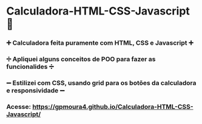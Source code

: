 # Calculadora-HTML-CSS-Javascript 🍁
### ➕ Calculadora feita puramente com HTML, CSS e Javascript ➕
### ➗ Apliquei alguns conceitos de POO para fazer as funcionalides ➗
### ➖ Estilizei com CSS, usando grid para os botões da calculadora e responsividade ➖
### Acesse: https://gpmoura4.github.io/Calculadora-HTML-CSS-Javascript/
